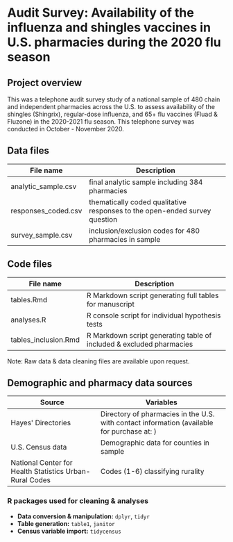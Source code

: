 # Audit Survey: Availability of the influenza and shingles vaccines in U.S. pharmacies during the 2020 flu season


## Project overview

This was a telephone audit survey study of a national sample of 480 chain and independent pharmacies across the U.S. to assess availability of the shingles (Shingrix), regular-dose influenza, and 65+ flu vaccines (Fluad & Fluzone) in the 2020-2021 flu season. This telephone survey was conducted in October - November 2020.

## Data files

| File name | Description |
| --- | ----------- |
| analytic_sample.csv | final analytic sample including 384 pharmacies |
| responses_coded.csv | thematically coded qualitative responses to the open-ended survey question |
| survey_sample.csv | inclusion/exclusion codes for 480 pharmacies in sample |


## Code files

| File name | Description |
| --- | ----------- |
| tables.Rmd | R Markdown script generating full tables for manuscript |
| analyses.R | R console script for individual hypothesis tests |
| tables_inclusion.Rmd | R Markdown script generating table of included & excluded pharmacies |


Note: Raw data & data cleaning files are available upon request. 

## Demographic and pharmacy data sources

| Source | Variables |
| --- | ----------- |
| Hayes' Directories | Directory of pharmacies in the U.S. with contact information (available for purchase at: ) |
| U.S. Census data | Demographic data for counties in sample |
| National Center for Health Statistics Urban-Rural Codes | Codes (1-6) classifying rurality |



### R packages used for cleaning & analyses


+ **Data conversion & manipulation:** `dplyr`, `tidyr`
+ **Table generation:** `table1`, `janitor`
+ **Census variable import:** `tidycensus`
